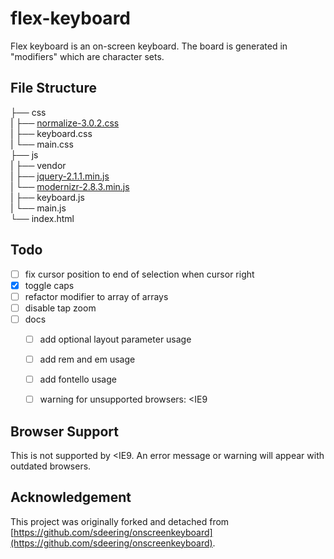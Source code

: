 # flex-keyboard

Flex keyboard is an on-screen keyboard. The board is generated in "modifiers" which are character sets.

## File Structure

├── css  
|   ├── [normalize-3.0.2.css](https://github.com/necolas/normalize.css/)  
|   ├── keyboard.css  
|   └── main.css  
├── js  
|   ├── vendor  
|       ├── [jquery-2.1.1.min.js](https://github.com/jquery/jquery)  
|       └── [modernizr-2.8.3.min.js](https://github.com/Modernizr/Modernizr)  
|   ├── keyboard.js  
|   └── main.js  
└── index.html


## Todo

- [ ] fix cursor position to end of selection when cursor right
- [x] toggle caps
- [ ] refactor modifier to array of arrays
- [ ] disable tap zoom  
- [ ] docs
    - [ ] add optional layout parameter usage
    - [ ] add rem and em usage
    - [ ] add fontello usage
    - [ ] warning for unsupported browsers: <IE9


## Browser Support

This is not supported by <IE9. An error message or warning will appear with outdated browsers.


## Acknowledgement

This project was originally forked and detached from [https://github.com/sdeering/onscreenkeyboard](https://github.com/sdeering/onscreenkeyboard).